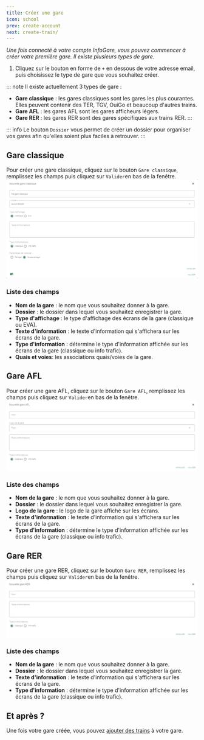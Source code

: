 ```yaml
---
title: Créer une gare
icon: school
prev: create-account
next: create-train/
---
```


*Une fois connecté à votre compte InfoGare, vous pouvez commencer à créer votre première gare. Il existe plusieurs types de gare.*

1. Cliquez sur le bouton en forme de `+` en dessous de votre adresse email, puis choisissez le type de gare que vous souhaitez créer.<br />

::: note
Il existe actuellement 3 types de gare :
- **Gare classique** : les gares classiques sont les gares les plus courantes. Elles peuvent contenir des TER, TGV, OuiGo et beaucoup d'autres trains.
- **Gare AFL** : les gares AFL sont les gares afficheurs légers.
- **Gare RER** : les gares RER sont des gares spécifiques aux trains RER.
:::

::: info
Le bouton `Dossier` vous permet de créer un dossier pour organiser vos gares afin qu'elles soient plus faciles à retrouver.
:::

## Gare classique

Pour créer une gare classique, cliquez sur le bouton `Gare classique`, remplissez les champs puis cliquez sur `Valider`en bas de la fenêtre.<br />
![](/assets/figures/fig5.png)

### Liste des champs

- **Nom de la gare** : le nom que vous souhaitez donner à la gare.
- **Dossier**  : le dossier dans lequel vous souhaitez enregistrer la gare.
- **Type d'affichage** : le type d'affichage des écrans de la gare (classique ou EVA).
- **Texte d'information** : le texte d'information qui s'affichera sur les écrans de la gare.
- **Type d'information** : détermine le type d'information affichée sur les écrans de la gare (classique ou info trafic).
- **Quais et voies**: les associations quais/voies de la gare.

## Gare AFL

Pour créer une gare AFL, cliquez sur le bouton `Gare AFL`, remplissez les champs puis cliquez sur `Valider`en bas de la fenêtre.<br />
![](/assets/figures/fig6.png)

### Liste des champs

- **Nom de la gare** : le nom que vous souhaitez donner à la gare.
- **Dossier**  : le dossier dans lequel vous souhaitez enregistrer la gare.
- **Logo de la gare** : le logo de la gare affiché sur les écrans.
- **Texte d'information** : le texte d'information qui s'affichera sur les écrans de la gare.
- **Type d'information** : détermine le type d'information affichée sur les écrans de la gare (classique ou info trafic).

## Gare RER

Pour créer une gare RER, cliquez sur le bouton `Gare RER`, remplissez les champs puis cliquez sur `Valider`en bas de la fenêtre.<br />
![](/assets/figures/fig7.png)

### Liste des champs

- **Nom de la gare** : le nom que vous souhaitez donner à la gare.
- **Dossier**  : le dossier dans lequel vous souhaitez enregistrer la gare.
- **Texte d'information** : le texte d'information qui s'affichera sur les écrans de la gare.
- **Type d'information** : détermine le type d'information affichée sur les écrans de la gare (classique ou info trafic).

## Et après ?

Une fois votre gare créée, vous pouvez [ajouter des trains](/infogare-creator/create-train) à votre gare.